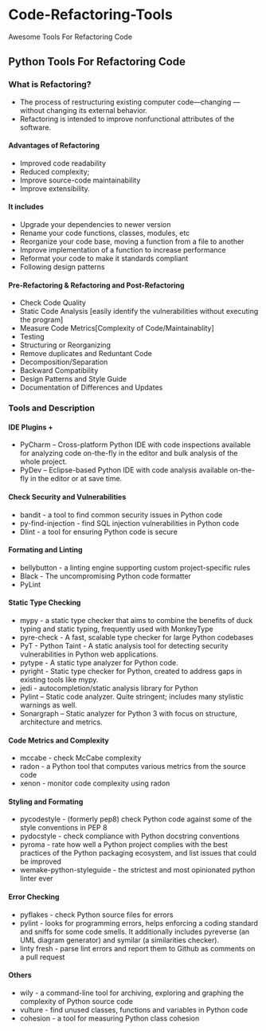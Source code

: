 # Code-Refactoring-Tools
Awesome Tools For Refactoring Code

## Python Tools For Refactoring Code
### What is Refactoring?
+ The process of restructuring existing computer code—changing —without changing its external behavior. 
+ Refactoring is intended to improve nonfunctional attributes of the software. 

#### Advantages of Refactoring
+ Improved code readability
+ Reduced complexity; 
+ Improve source-code maintainability 
+ Improve extensibility.

#### It includes
+ Upgrade your dependencies to newer version
+ Rename your code functions, classes, modules, etc
+ Reorganize your code base, moving a function from a file to another
+ Improve implementation of a function to increase performance
+ Reformat your code to make it standards compliant
+ Following design patterns

#### Pre-Refactoring & Refactoring and Post-Refactoring
+ Check Code Quality
+ Static Code Analysis [easily identify the vulnerabilities without executing the program]
+ Measure Code Metrics[Complexity of Code/Maintainablity]
+ Testing
+ Structuring or Reorganizing
+ Remove duplicates and Reduntant Code
+ Decomposition/Separation
+ Backward Compatibility
+ Design Patterns and Style Guide
+ Documentation of Differences and Updates

### Tools and Description
#### IDE Plugins +
+ PyCharm – Cross-platform Python IDE with code inspections available for analyzing code on-the-fly in the editor and bulk analysis of the whole project.
+ PyDev – Eclipse-based Python IDE with code analysis available on-the-fly in the editor or at save time.

#### Check Security and Vulnerabilities
+ bandit - a tool to find common security issues in Python code
+ py-find-injection - find SQL injection vulnerabilities in Python code
+ Dlint - a tool for ensuring Python code is secure

#### Formating and Linting
+ bellybutton - a linting engine supporting custom project-specific rules
+ Black - The uncompromising Python code formatter
+ PyLint

#### Static Type Checking
+ mypy - a static type checker that aims to combine the benefits of duck typing and static typing, frequently used with MonkeyType
+ pyre-check - A fast, scalable type checker for large Python codebases
+ PyT - Python Taint - A static analysis tool for detecting security vulnerabilities in Python web applications.
+ pytype - A static type analyzer for Python code.
+ pyright - Static type checker for Python, created to address gaps in existing tools like mypy.
+ jedi - autocompletion/static analysis library for Python
+ Pylint – Static code analyzer. Quite stringent; includes many stylistic warnings as well.
+ Sonargraph  – Static analyzer for Python 3 with focus on structure, architecture and metrics.

#### Code Metrics and Complexity
+ mccabe - check McCabe complexity
+ radon - a Python tool that computes various metrics from the source code
+ xenon - monitor code complexity using radon

#### Styling and Formating
+ pycodestyle - (formerly pep8) check Python code against some of the style conventions in PEP 8
+ pydocstyle - check compliance with Python docstring conventions
+ pyroma - rate how well a Python project complies with the best practices of the Python packaging ecosystem, and list issues that could be improved
+ wemake-python-styleguide - the strictest and most opinionated python linter ever

#### Error Checking
+ pyflakes - check Python source files for errors
+ pylint - looks for programming errors, helps enforcing a coding standard and sniffs for some code smells. It additionally includes pyreverse (an UML diagram generator) and symilar (a similarities checker).
+ linty fresh - parse lint errors and report them to Github as comments on a pull request

#### Others
+ wily - a command-line tool for archiving, exploring and graphing the complexity of Python source code
+ vulture - find unused classes, functions and variables in Python code
+ cohesion - a tool for measuring Python class cohesion
